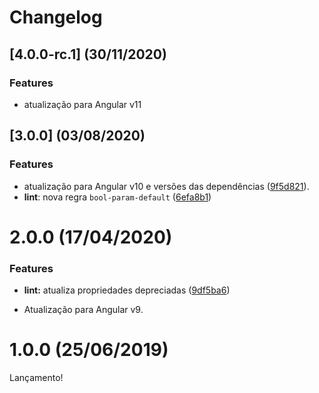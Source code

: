 # Changelog

## [4.0.0-rc.1] (30/11/2020)

### Features

* atualização para Angular v11


## [3.0.0] (03/08/2020)

### Features

* atualização para Angular v10 e versões das dependências ([9f5d821](https://github.com/po-ui/po-tslint/commit/9f5d82145f4a9e00c156608cce59643c72269f2a)).
* **lint**: nova regra `bool-param-default` ([6efa8b1](https://github.com/po-ui/po-tslint/commit/6efa8b13dbe7fe49b443f6f98c66f0462eb66b80))


# 2.0.0 (17/04/2020)

### Features

* **lint:** atualiza propriedades depreciadas ([9df5ba6](https://github.com/po-ui/po-tslint/commit/9df5ba6e0fc0fa707b0d0fb3939838518e73b621))

* Atualização para Angular v9.

# 1.0.0 (25/06/2019)

Lançamento!